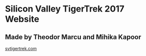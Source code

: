 # Silicon Valley TigerTrek 2017 Website
## Made by Theodor Marcu and Mihika Kapoor

[svtigertrek.com](http://svtigertrek.com)
